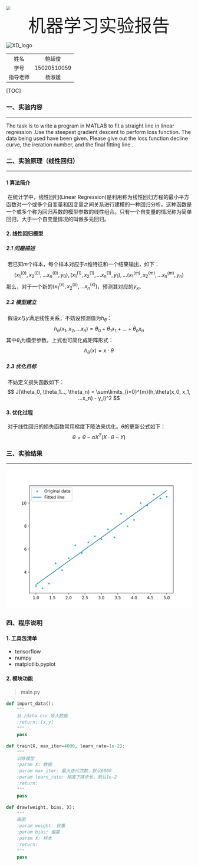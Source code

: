 





<img src="/Users/Setsuna/Documents/报告模板/XD.png" style="zoom:70%"/>



 <center><font size=72>机器学习实验报告</font></center>





![XD_logo](/Users/Setsuna/Documents/报告模板/XD_logo.png)







|          |             |
| :------: | :---------: |
|   姓名   |   鲍超俊    |
|   学号   | 15020510059 |
| 指导老师 |   杨淑媛    |















[TOC]































### 一、实验内容

---

The task is to write a program in MATLAB to fit a straight line in linear regression .Use the steepest gradient descent to perform loss function. The data being used have been given. Please give out the loss function decline curve, the ireration number, and the final fitting line .





### 二、实验原理（线性回归）

---

#### 1 算法简介

​	在统计学中，线性回归(Linear Regression)是利用称为线性回归方程的最小平方函数对一个或多个自变量和因变量之间关系进行建模的一种回归分析。这种函数是一个或多个称为回归系数的模型参数的线性组合。只有一个自变量的情况称为简单回归，大于一个自变量情况的叫做多元回归。



#### 2. 线性回归模型

##### 2.1 问题描述

​	若已知$m$个样本，每个样本对应于$n$维特征和一个结果输出，如下：
$$
(x_1^{(0)}, x_2^{(0)}, ...x_n^{(0)}, y_0), (x_1^{(1)}, x_2^{(1)}, ...x_n^{(1)},y_1), ... (x_1^{(m)}, x_2^{(m)}, ...x_n^{(m)}, y_n)
$$
那么，对于一个新的$(x_1^{(x)}, x_2^{(x)}, ...x_n^{(x)})$，预测其对应的$y_x$。

##### 2.2 模型建立

​	假设$x$与$y$满足线性关系，不妨设预测值为$h_\theta$：
$$
h_\theta(x_1, x_2, ...x_n) = \theta_0 + \theta_{1}x_1 + ... + \theta_{n}x_{n}
$$
其中$\theta_i$为模型参数。上式也可简化成矩阵形式：
$$
h_{\theta}(x) = x \cdot \theta
$$

##### 2.3 优化目标

​	不妨定义损失函数如下：
$$
J(\theta_0, \theta_1..., \theta_n) = \sum\limits_{i=0}^{m}(h_\theta(x_0, x_1, ...x_n) - y_i)^2
$$


#### 3. 优化过程

​	对于线性回归的损失函数常用梯度下降法来优化。$\theta$的更新公式如下：
$$
\theta= \theta - \alpha X^T(X \cdot \theta - Y)
$$





### 三、实验结果

---

<img src="./result.png" style="zoom:70%"/>





### 四、程序说明

#### 1. 工具包清单

 + tensorflow
 + numpy
 + matplotlib.pyplot

#### 2. 模块功能

> main.py

```python 
def import_data():
    """
    从./data.csv 导入数据
    :return: [x,y]
    """
    pass
```

```python
def train(X, max_iter=4000, learn_rate=1e-2):
    """
    训练模型
    :param X: 数据
    :param max_iter: 最大迭代次数，默认6000
    :param learn_rate: 梯度下降步长，默认1e-2
    :return:
    """
    pass
```

```python
def draw(weight, bias, X):
    """
    画图
    :param weight: 权重
    :param bias: 偏置
    :param X: 样本
    :return: 
    """
    pass
```



